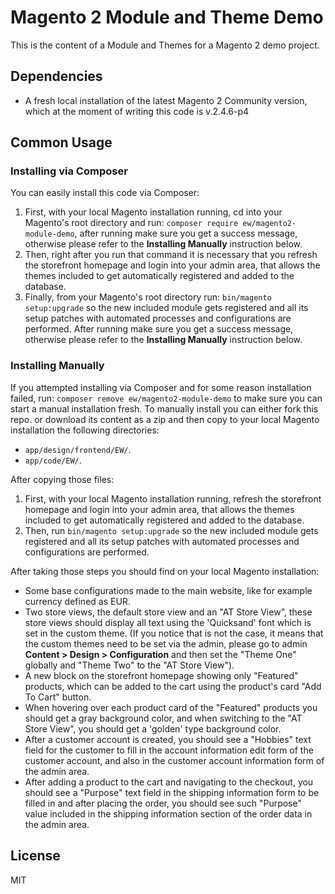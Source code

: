 # Magento 2 Module and Theme Demo
This is the content of a Module and Themes for a Magento 2 demo project.

## Dependencies
* A fresh local installation of the latest Magento 2 Community version, 
which at the moment of writing this code is v.2.4.6-p4

## Common Usage

### Installing via Composer
You can easily install this code via Composer:
1. First, with your local Magento installation running, cd into your Magento's root directory and run:
`composer require ew/magento2-module-demo`, after running make sure you get a success message, otherwise please refer 
to the **Installing Manually** instruction below.
2. Then, right after you run that command it is necessary that you refresh the storefront homepage 
and login into your admin area, that allows the themes included to get automatically registered 
and added to the database.
3. Finally, from your Magento's root directory run: `bin/magento setup:upgrade` so the new included module gets 
registered and all its setup patches with automated processes and configurations are performed. After running 
make sure you get a success message, otherwise please refer to the **Installing Manually** instruction below.

### Installing Manually
If you attempted installing via Composer and for some reason installation failed, run: 
`composer remove ew/magento2-module-demo` to make sure you can start a manual installation fresh. 
To manually install you can either fork this repo. or download its content as a zip 
and then copy to your local Magento installation the following directories:
* `app/design/frontend/EW/`.
* `app/code/EW/`.

After copying those files:
1. First, with your local Magento installation running, refresh the storefront homepage and login into your admin area, 
that allows the themes included to get automatically registered and added to the database.
2. Then, run `bin/magento setup:upgrade` so the new included module gets registered and 
all its setup patches with automated processes and configurations are performed.

After taking those steps you should find on your local Magento installation:
* Some base configurations made to the main website, like for example currency defined as EUR. 
* Two store views, the default store view and an "AT Store View", 
these store views should display all text using the 'Quicksand' font which is set in the custom theme.
  (If you notice that is not the case, it means that the custom themes need to be set via the admin, 
please go to admin **Content > Design > Configuration** and then set the "Theme One" globally 
and "Theme Two" to the "AT Store View").
* A new block on the storefront homepage showing only "Featured" products, which can be added to the cart 
using the product's card "Add To Cart" button.
* When hovering over each product card of the "Featured" products you should get a gray background color,
and when switching to the "AT Store View", you should get a 'golden' type background color.
* After a customer account is created, you should see a "Hobbies" text field for the customer to fill 
in the account information edit form of the customer account, 
and also in the customer account information form of the admin area.
* After adding a product to the cart and navigating to the checkout, 
you should see a "Purpose" text field in the shipping information form to be filled in and after placing the order,
you should see such "Purpose" value included in the shipping information section of the order data in the admin area.

License
----

MIT
